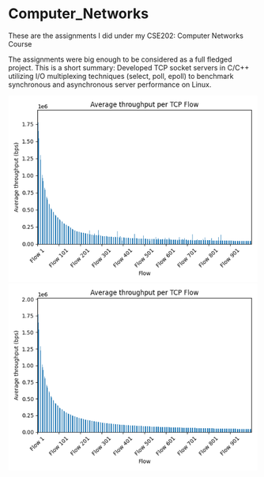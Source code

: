 # Computer_Networks

These are the assignments I did under my CSE202: Computer Networks Course

The assignments were big enough to be considered as a full fledged project. This is a short summary:
Developed TCP socket servers in C/C++ utilizing I/O multiplexing techniques (select, poll, epoll) to benchmark synchronous
and asynchronous server performance on Linux.

![Epoll500](https://github.com/UtsvGrg/Computer_Networks/blob/main/assignment3/Throughput/thr_epoll500.png)
![Poll500](https://github.com/UtsvGrg/Computer_Networks/blob/main/assignment3/Throughput/thr_poll500.png)

